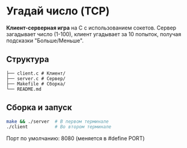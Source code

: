 # Угадай число (TCP)

**Клиент-серверная игра** на C с использованием сокетов. Сервер загадывает число (1-100), клиент угадывает за 10 попыток, получая подсказки "Больше/Меньше".

## Структура
```
├── client.c # Клиент/
├── server.c # Сервер/
├── Makefile # Сборка/
└── README.md
```

## Сборка и запуск
```bash
make && ./server  # В первом терминале
./client          # Во втором терминале
```
Порт по умолчанию: 8080 (меняется в #define PORT)
